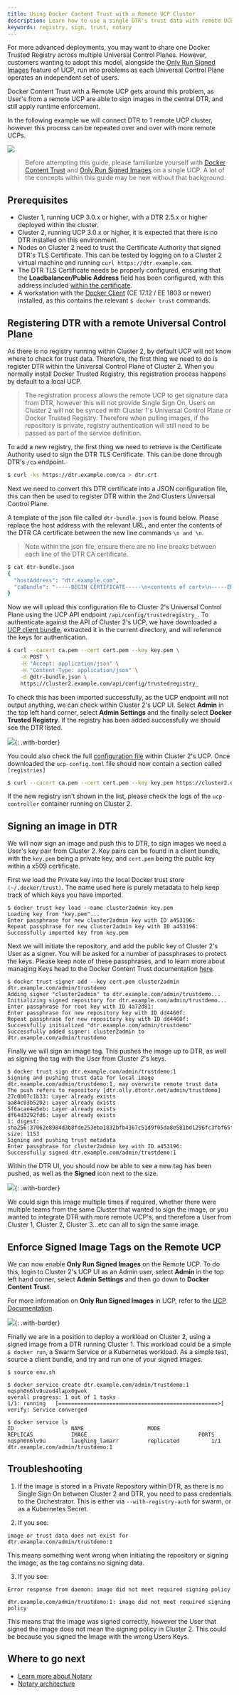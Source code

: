 ```yaml
---
title: Using Docker Content Trust with a Remote UCP Cluster
description: Learn how to use a single DTR's trust data with remote UCPs.
keywords: registry, sign, trust, notary
---
```


For more advanced deployments, you may want to share one Docker Trusted Registry
across multiple Universal Control Planes. However, customers wanting to adopt
this model, alongside the [Only Run Signed
Images](../.../../ucp/admin/configure/run-only-the-images-you-trust.md) feature
of UCP, run into problems as each Universal Control Plane operates an
independent set of users.

Docker Content Trust with a Remote UCP gets around this problem, as User's from
a remote UCP are able to sign images in the central DTR, and still apply runtime
enforcement.

In the following example we will connect DTR to 1 remote UCP cluster, however
this process can be repeated over and over with more remote UCPs. 

![](../../../images/remoteucp-graphic.png)

> Before attempting this guide, please familiarize yourself with [Docker Content
> Trust](engine/security/trust/content_trust/#signing-images-with-docker-content-trust)
> and [Only Run Signed
> Images](../.../../ucp/admin/configure/run-only-the-images-you-trust.md) on a
> single UCP. A lot of the concepts within this guide may be new without that
> background. 

## Prerequisites

- Cluster 1, running UCP 3.0.x or higher, with a DTR 2.5.x or higher deployed
  within the cluster.
- Cluster 2, running UCP 3.0.x or higher, it is expected that
  there is no DTR installed on this environment.
- Nodes on Cluster 2 need to trust the Certificate Authority that signed DTR's
  TLS Certificate. This can be tested by logging on to a Cluster 2 virtual
  machine and running `curl https://dtr.example.com`.
- The DTR TLS Certificate needs be properly configured, ensuring that the
  **Loadbalancer/Public Address** field has been configured, with this address
  included [within the
  certificate](../../../admin/configure/use-your-own-tls-certificates/).
- A workstation with the [Docker Client](/ee/ucp/user-access/cli/) (CE 17.12 /
  EE 1803 or newer) installed, as this contains the relevant `$ docker trust`
  commands. 

## Registering DTR with a remote Universal Control Plane

As there is no registry running within Cluster 2, by default UCP will not know
where to check for trust data. Therefore, the first thing we need to do is
register DTR within the Universal Control Plane of Cluster 2. When you normally
install Docker Trusted Registry, this registration process happens by default to
a local UCP.

> The registration process allows the remote UCP to get signature data from DTR,
> however this will not provide Single Sign On, Users on Cluster 2 will not be
> synced with Cluster 1's Universal Control Plane or Docker Trusted Registry.
> Therefore when pulling images, if the repository is private, registry
> authentication will still need to be passed as part of the service definition.

To add a new registry, the first thing we need to retrieve is the Certificate
Authority used to sign the DTR TLS Certificate. This can be done through DTR's
`/ca` endpoint.

```bash
$ curl -ks https://dtr.example.com/ca > dtr.crt
```

Next we need to convert this DTR certificate into a JSON configuration file,
this can then be used to register DTR within the 2nd Clusters Universal Control
Plane. 

A template of the json file called `dtr-bundle.json` is found below. Please
replace the host address with the relevant URL, and enter the contents of the
DTR CA certificate between the new line commands `\n and \n`.

> Note within the json file, ensure there are no line breaks between each line
> of the DTR CA certificate. 

```bash
$ cat dtr-bundle.json
{
  "hostAddress": "dtr.example.com",
  "caBundle": "-----BEGIN CERTIFICATE-----\n<contents of cert>\n-----END CERTIFICATE-----"
}
```

Now we will upload this configuration file to Cluster 2's Universal Control
Plane using the UCP API endpoint `/api/config/trustedregistry_`. To authenticate
against the API of Cluster 2's UCP, we have downloaded a [UCP client
bundle](/ee/ucp/user-access/cli/#download-client-certificates/), extracted it in
the current directory, and will reference the keys for authentication. 

```bash
$ curl --cacert ca.pem --cert cert.pem --key key.pem \
    -X POST \
    -H "Accept: application/json" \
    -H "Content-Type: application/json" \
    -d @dtr-bundle.json \
    https://cluster2.example.com/api/config/trustedregistry_
```

To check this has been imported successfully, as the UCP endpoint will not
output anything, we can check within Cluster 2's UCP UI. Select **Admin** in the
top left hand corner, select **Admin Settings** and the finally select **Docker
Trusted Registry**. If the registry has been added successfully we should see
the DTR listed. 

![](../../../images/remoteucp-addregistry.png){: .with-border}


You could also check the full [configuration
file](/ee/ucp/admin/configure/ucp-configuration-file/) within Cluster 2's UCP.
Once downloaded the `ucp-config.toml` file should now contain a section called
`[registries]`

```bash
$ curl --cacert ca.pem --cert cert.pem --key key.pem https://cluster2.example.com/api/ucp/config-toml > ucp-config.toml
```

If the new registry isn't shown in the list, please check the logs of the
`ucp-controller` container running on Cluster 2.

## Signing an image in DTR

We will now sign an image and push this to DTR, to sign images we need a User's
key pair from Cluster 2. Key pairs can be found in a client bundle, with the
`key.pem` being a private key, and `cert.pem` being the public key within a x509
certificate.

First we load the Private key into the local Docker trust store
`(~/.docker/trust)`. The name used here is purely metadata to help keep track of
which keys you have imported.

```
$ docker trust key load --name cluster2admin key.pem
Loading key from "key.pem"...
Enter passphrase for new cluster2admin key with ID a453196:
Repeat passphrase for new cluster2admin key with ID a453196:
Successfully imported key from key.pem
```

Next we will initiate the repository, and add the public key of Cluster 2's User
as a signer. You will be asked for a number of passphrases to protect the keys.
Please keep note of these passphrases, and to learn more about managing Keys
head to the Docker Content Trust documentation
[here](/engine/security/trust/trust_delegation/#managing-delegations-in-a-notary-server).


```
$ docker trust signer add --key cert.pem cluster2admin dtr.example.com/admin/trustdemo
Adding signer "cluster2admin" to dtr.example.com/admin/trustdemo...
Initializing signed repository for dtr.example.com/admin/trustdemo...
Enter passphrase for root key with ID 4a72d81:
Enter passphrase for new repository key with ID dd4460f:
Repeat passphrase for new repository key with ID dd4460f:
Successfully initialized "dtr.example.com/admin/trustdemo"
Successfully added signer: cluster2admin to dtr.example.com/admin/trustdemo
```

Finally we will sign an image tag. This pushes the image up to DTR, as well as
signing the tag with the User from Cluster 2's keys.

```
$ docker trust sign dtr.example.com/admin/trustdemo:1
Signing and pushing trust data for local image dtr.example.com/admin/trustdemo:1, may overwrite remote trust data
The push refers to repository [dtr.olly.dtcntr.net/admin/trustdemo]
27c0b07c1b33: Layer already exists
aa84c03b5202: Layer already exists
5f6acae4a5eb: Layer already exists
df64d3292fd6: Layer already exists
1: digest: sha256:37062e8984d3b8fde253eba1832bfb4367c51d9f05da8e581bd1296fc3fbf65f size: 1153
Signing and pushing trust metadata
Enter passphrase for cluster2admin key with ID a453196:
Successfully signed dtr.example.com/admin/trustdemo:1
```

Within the DTR UI, you should now be able to see a new tag has been pushed, as well as the **Signed** icon next to the size. 

![](../../../images/remoteucp-signedimage.png){: .with-border}


We could sign this image multiple times if required, whether there were multiple
teams from the same Cluster that wanted to sign the image, or you wanted to
integrate DTR with more remote UCP's, and therefore a User from Cluster 1,
Cluster 2, Cluster 3...etc can all to sign the same image. 

## Enforce Signed Image Tags on the Remote UCP 

We can now enable **Only Run Signed Images** on the Remote UCP. To do this,
login to Cluster 2's UCP UI as an Admin user, select **Admin** in the top left
hand corner, select **Admin Settings** and then go down to **Docker Content
Trust**. 

For more information on **Only Run Signed Images** in UCP, refer to the [UCP
Documentation](/ee/ucp/admin/configure/run-only-the-images-you-trust/). 


![](../../../images/remoteucp-enablesigning.png){: .with-border}


Finally we are in a position to deploy a workload on Cluster 2, using a signed
image from a DTR running Cluster 1. This workload could be a simple `$ docker
run`, a Swarm Service or a Kubernetes workload. As a simple test, source a
client bundle, and try and run one of your signed images. 

```
$ source env.sh

$ docker service create dtr.example.com/admin/trustdemo:1
nqsph0n6lv9uzod4lapx0gwok
overall progress: 1 out of 1 tasks
1/1: running   [==================================================>]
verify: Service converged

$ docker service ls
ID                  NAME                    MODE                REPLICAS            IMAGE                                   PORTS
nqsph0n6lv9u        laughing_lamarr         replicated          1/1                 dtr.example.com/admin/trustdemo:1
```

## Troubleshooting

1) If the image is stored in a Private Repository within DTR, as there is no
   Single Sign On between Cluster 2 and DTR, you need to pass credentials to the
   Orchestrator. This is either via `--with-registry-auth` for swarm, or as a
   Kubernetes Secret.

2) If you see:

```
image or trust data does not exist for dtr.example.com/admin/trustdemo:1
```

This means something went wrong when initiating the repository or signing the
image, as the tag contains no signing data. 

3) If you see:

```
Error response from daemon: image did not meet required signing policy

dtr.example.com/admin/trustdemo:1: image did not meet required signing policy 
```

This means that the image was signed correctly, however the User that signed the
image does not mean the signing policy in Cluster 2. This could be because you
signed the Image with the wrong Users Keys.

## Where to go next

- [Learn more about Notary](/notary/advanced_usage.md)
- [Notary architecture](/notary/service_architecture.md)